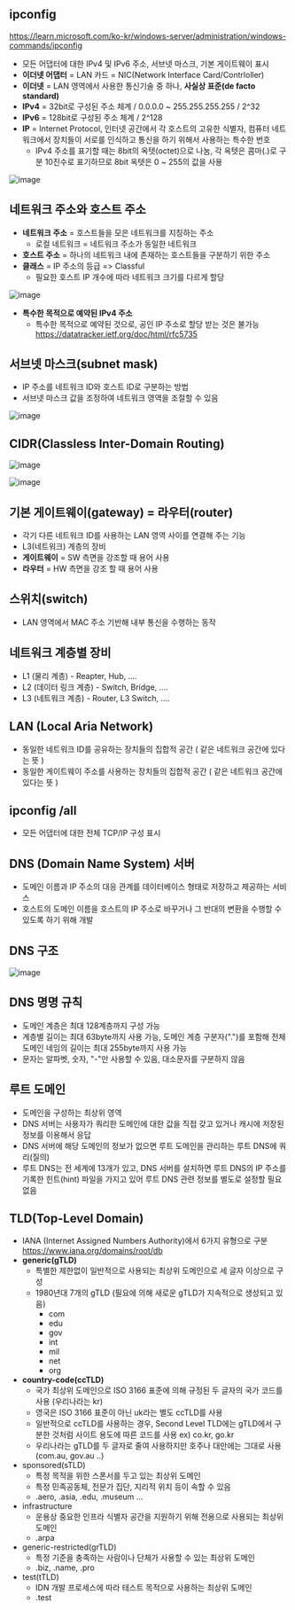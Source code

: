 ## ipconfig ##
https://learn.microsoft.com/ko-kr/windows-server/administration/windows-commands/ipconfig
- 모든 어댑터에 대한 IPv4 및 IPv6 주소, 서브넷 마스크, 기본 게이트웨이 표시
- **이더넷 어댑터** = LAN 카드 = NIC(Network Interface Card/Contrloller)
- **이더넷** = LAN 영역에서 사용한 통신기술 중 하나, **사실상 표준(de facto standard)**
- **IPv4** = 32bit로 구성된 주소 체계 / 0.0.0.0 ~ 255.255.255.255 / 2^32
- **IPv6** = 128bit로 구성된 주소 체계 / 2^128
- **IP** = Internet Protocol, 인터넷 공간에서 각 호스트의 고유한 식별자, 컴퓨터 네트워크에서 장치들이 서로를 인식하고 통신을 하기 위해서 사용하는 특수한 번호
  - IPv4 주소를 표기할 때는 8bit의 옥텟(octet)으로 나눔, 각 옥텟은 콤마(.)로 구분
    10진수로 표기하므로 8bit 옥텟은 0 ~ 255의 값을 사용

![image](https://github.com/xodbs1123/Network/assets/61976898/f3fe05fa-b6d4-4a76-85c2-ae759b686151)


## 네트워크 주소와 호스트 주소 ##
- **네트워크 주소** = 호스트들을 모은 네트워크를 지칭하는 주소
  - 로컬 네트워크 = 네트워크 주소가 동일한 네트워크
- **호스트 주소** = 하나의 네트워크 내에 존재하는 호스트들을 구분하기 위한 주소
- **클래스** = IP 주소의 등급 => Classful
  - 필요한 호스트 IP 개수에 따라 네트워크 크기를 다르게 할당

![image](https://github.com/xodbs1123/Network/assets/61976898/96d83c0f-001b-49af-af6a-946c24406ccf)

- **특수한 목적으로 예약된 IPv4 주소**
  - 특수한 목적으로 예약된 것으로, 공인 IP 주소로 할당 받는 것은 불가능
    https://datatracker.ietf.org/doc/html/rfc5735

## 서브넷 마스크(subnet mask) ##
- IP 주소를 네트워크 ID와 호스트 ID로 구분하는 방법
- 서브넷 마스크 값을 조정하여 네트워크 영역을 조절할 수 있음

![image](https://github.com/xodbs1123/Network/assets/61976898/26a07847-5682-417f-ac1b-bbbbf59b21e0)

## CIDR(Classless Inter-Domain Routing) ##

![image](https://github.com/xodbs1123/Network/assets/61976898/d32afb23-1ca7-4992-8772-84ac8d9cf6ae)

![image](https://github.com/xodbs1123/Network/assets/61976898/1159c0ab-9279-4ee3-83bb-ecd8fec29856)

## 기본 게이트웨이(gateway) = 라우터(router) ##
- 각기 다른 네트워크 ID를 사용하는 LAN 영역 사이를 연결해 주는 기능
- L3(네트워크) 계층의 장비
- **게이트웨이** = SW 측면을 강조할 때 용어 사용
- **라우터** = HW 측면을 강조 할 때 용어 사용

## 스위치(switch) ##
- LAN 영역에서 MAC 주소 기반해 내부 통신을 수행하는 동작

## 네트워크 계층별 장비 ##
- L1 (물리 계층) - Reapter, Hub, ....
- L2 (데이터 링크 계층) - Switch, Bridge, ....
- L3 (네트워크 계층) - Router, L3 Switch, ....

## LAN (Local Aria Network) ##
- 동일한 네트워크 ID를 공유하는 장치들의 집합적 공간 ( 같은 네트워크 공간에 있다는 뜻 )
- 동일한 게이트웨이 주소를 사용하는 장치들의 집합적 공간 ( 같은 네트워크 공간에 있다는 뜻 )

## ipconfig /all ##
- 모든 어댑터에 대한 전체 TCP/IP 구성 표시

## DNS (Domain Name System) 서버 ##
- 도메인 이름과 IP 주소의 대응 관계를 데이터베이스 형태로 저장하고 제공하는 서비스
- 호스트의 도메인 이름을 호스트의 IP 주소로 바꾸거나 그 반대의 변환을 수행할 수 있도록 하기 위해 개발

## DNS 구조 ##

![image](https://github.com/xodbs1123/Network/assets/61976898/c1f2fce6-9ad9-4ece-a9bf-725ac814410f)

## DNS 명명 규칙 ##
- 도메인 계층은 최대 128계층까지 구성 가능
- 계층별 길이는 최대 63byte까지 사용 가능, 도메인 계층 구분자(".")를 포함해 전체 도메인 네임의 길이는 최대 255byte까지 사용 가능
- 문자는 알파벳, 숫자, "-"만 사용할 수 있음, 대소문자를 구분하지 않음

## 루트 도메인 ##
- 도메인을 구성하는 최상위 영역
- DNS 서버는 사용자가 쿼리한 도메인에 대한 값을 직접 갖고 있거나 캐시에 저장된 정보를 이용해서 응답
- DNS 서버에 해당 도메인의 정보가 없으면 루트 도메인을 관리하는 루트 DNS에 쿼리(질의)
- 루트 DNS는 전 세계에 13개가 있고, DNS 서버를 설치하면 루트 DNS의 IP 주소를 기록한 힌트(hint) 파일을 가지고 있어 루트 DNS 관련 정보를 별도로 설정할 필요 없음

## TLD(Top-Level Domain) ##
- IANA (Internet Assigned Numbers Authority)에서 6가지 유형으로 구분
https://www.iana.org/domains/root/db
- **generic(gTLD)**
  - 특별한 제한없이 일반적으로 사용되는 최상위 도메인으로 세 글자 이상으로 구성
  - 1980년대 7개의 gTLD (필요에 의해 새로운 gTLD가 지속적으로 생성되고 있음)
      - com
      - edu
      - gov
      - int
      - mil
      - net
      - org
- **country-code(ccTLD)**
  - 국가 최상위 도메인으로 ISO 3166 표준에 의해 규정된 두 글자의 국가 코드를 사용 (우리나라는 kr)
  - 영국은 ISO 3166 표준이 아닌 uk라는 별도 ccTLD를 사용
  - 일반적으로 ccTLD를 사용하는 경우, Second Level TLD에는 gTLD에서 구분한 것처럼 사이트 용도에 따른 코드를 사용 ex) co.kr, go.kr
  - 우리나라는 gTLD를 두 글자로 줄여 사용하지만 호주나 대만에는 그대로 사용 (com.au, gov.au ..)
- sponsored(sTLD)
  - 특정 목적을 위한 스폰서를 두고 있는 최상위 도메인
  - 특정 민족공동체, 전문가 집단, 지리적 위치 등이 속할 수 있음
  - .aero, .asia, .edu, .museum ...
- infrastructure
  - 운용상 중요한 인프라 식별자 공간을 지원하기 위해 전용으로 사용되는 최상위 도메인
  - .arpa
- generic-restricted(grTLD)
  - 특정 기준을 충족하는 사람이나 단체가 사용할 수 있는 최상위 도메인
  - .biz, .name, .pro
- test(tTLD)
  - IDN 개발 프로세스에 따라 테스트 목적으로 사용하는 최상위 도메인
  - .test
